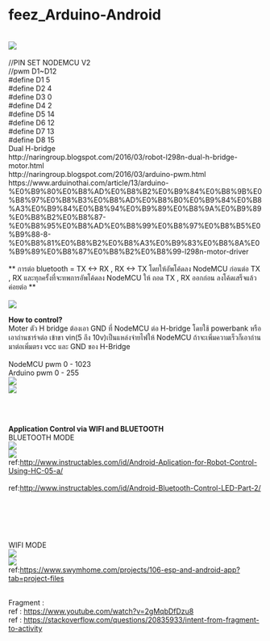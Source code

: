 # feez_Arduino-Android<br>
<br>
<img src="https://github.com/fythatthepce/feez_Arduino-Android/blob/master/Pictures/nodemcu_pins.png"/>
<br>
<br>//PIN SET NODEMCU V2
<br>//pwm D1~D12
<br>#define D1 5  
<br>#define D2 4  
<br>#define D3 0  
<br>#define D4 2 
<br>#define D5 14  
<br>#define D6 12
<br>#define D7 13
<br>#define D8 15
<br>
Dual H-bridge<br>
http://naringroup.blogspot.com/2016/03/robot-l298n-dual-h-bridge-motor.html<br>
http://naringroup.blogspot.com/2016/03/arduino-pwm.html<br>
https://www.arduinothai.com/article/13/arduino-%E0%B9%80%E0%B8%AD%E0%B8%B2%E0%B9%84%E0%B8%9B%E0%B8%97%E0%B8%B3%E0%B8%AD%E0%B8%B0%E0%B9%84%E0%B8%A3%E0%B9%84%E0%B8%94%E0%B9%89%E0%B8%9A%E0%B9%89%E0%B8%B2%E0%B8%87-%E0%B8%95%E0%B8%AD%E0%B8%99%E0%B8%97%E0%B8%B5%E0%B9%88-8-%E0%B8%81%E0%B8%B2%E0%B8%A3%E0%B9%83%E0%B8%8A%E0%B9%89%E0%B8%87%E0%B8%B2%E0%B8%99-l298n-motor-driver<br>

<br>
** การต่อ bluetooth = TX <-> RX , RX <-> TX โดยให้อัพโค้ดลง NodeMCU ก่อนต่อ TX , RX  และทุกครั้งที่จะทพการอัพโค้ดลง NodeMCU ให้ ถอด TX , RX ออกก่อน ลงโค้ดเสร็จแล้วค่อยต่อ **<br>
<br>
<img src="https://github.com/fythatthepce/feez_Arduino-Android/blob/master/Pictures/blue1.png"/>
<br>

<B>How to control?</B><br>
Moter ตัว H bridge ต้องเอา GND ที่ NodeMCU ต่อ H-bridge โดยใช้ powerbank หรือเอาถ่านชาร์จต่อ เข้าขา vin(5 ถึง 10v)เป็นแหล่งจ่ายไฟให้ NodeMCU ถ้าจะเพิ่มความเร็วก็เอาถ่านมาต่อเพิ่มตรง vcc และ GND ของ H-Bridge<br>
<br>NodeMCU pwm 0 - 1023
<br>Arduino pwm 0 - 255
<br>
<img src="https://github.com/fythatthepce/feez_Arduino-Android/blob/master/Pictures/map.png"/>
<br>
<img src="https://github.com/fythatthepce/feez_Arduino-Android/blob/master/Pictures/control-motor.png"/><br>

<br>
<br>

<B>Application Control via WIFI and BLUETOOTH</B>
<br>
BLUETOOTH MODE
<br>
<img src="https://github.com/fythatthepce/feez_Arduino-Android/blob/master/****%5BPROJECT1%20series%5D_1/pic/4.png"/>
<br>
<img src="https://github.com/fythatthepce/feez_Arduino-Android/blob/master/****%5BPROJECT1%20series%5D_1/pic/5.png" />
<br>ref:http://www.instructables.com/id/Android-Aplication-for-Robot-Control-Using-HC-05-a/<br>
<br>ref:http://www.instructables.com/id/Android-Bluetooth-Control-LED-Part-2/<br>

<br>
<br>
<br>
<br>

WIFI MODE
<br>
<img src="https://github.com/fythatthepce/feez_Arduino-Android/blob/master/****%5BPROJECT1%20series%5D_1/pic/6.png" />
<br>
<img src="https://github.com/fythatthepce/feez_Arduino-Android/blob/master/****%5BPROJECT1%20series%5D_1/pic/7.png" />
<br>ref:https://www.swymhome.com/projects/106-esp-and-android-app?tab=project-files<br>

<br>Fragment :
<br>ref : https://www.youtube.com/watch?v=2gMqbDfDzu8
<br>ref : https://stackoverflow.com/questions/20835933/intent-from-fragment-to-activity





